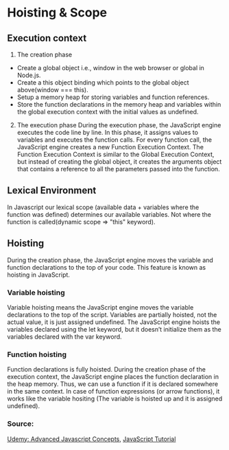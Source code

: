 Hoisting & Scope
===============

## Execution context
1. The creation phase
* Create a global object i.e., window in the web browser or global in Node.js.
* Create a this object binding which points to the global object above(window === this).
* Setup a memory heap for storing variables and function references.
* Store the function declarations in the memory heap and variables within the global execution context with the initial values as undefined. 

2. The execution phase
During the execution phase, the JavaScript engine executes the code line by line. In this phase, it assigns values to variables and executes the function calls. For every function call, the JavaScript engine creates a new Function Execution Context. The Function Execution Context is similar to the Global Execution Context, but instead of creating the global object, it creates the arguments object that contains a reference to all the parameters passed into the function.

## Lexical Environment
In Javascript our lexical scope (available data + variables where the function was defined) determines our available variables. Not where the function is called(dynamic scope => "this" keyword).

## **Hoisting**
During the creation phase, the JavaScript engine moves the variable and function declarations to the top of your code. This feature is known as hoisting in JavaScript.

### Variable hoisting
Variable hoisting means the JavaScript engine moves the variable declarations to the top of the script. Variables are partially hoisted, not the actual value, it is just assigned undefined. The JavaScript engine hoists the variables declared using the let keyword, but it doesn’t initialize them as the variables declared with the var keyword.

### Function hoisting
Function declarations is fully hoisted. During the creation phase of the execution context, the JavaScript engine places the function declaration in the heap memory. Thus, we can use a function if it is declared somewhere in the same context. In case of function expressions (or arrow functions), it works like the variable hositing (The variable is hoisted up and it is assigned undefined).

### Source: 
[Udemy: Advanced Javascript Concepts](https://udemy.com/course/advanced-javascript-concepts/),
[JavaScript Tutorial](https://www.javascripttutorial.net/javascript-execution-context/)
